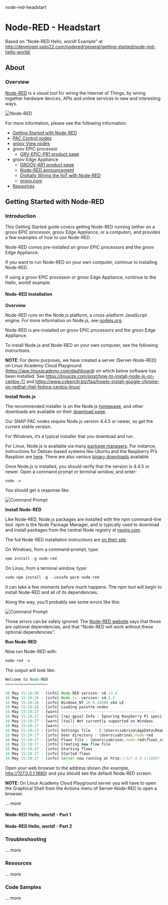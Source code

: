 node-red-headstart
# Node-RED - Headstart

Based on "Node-RED Hello, world! Example" at http://developer.opto22.com/nodered/general/getting-started/node-red-hello-world/

## About

### Overview

[Node-RED](http://nodered.org/) is a visual tool for wiring the Internet of Things, by wiring together hardware devices, APIs and online services in new and interesting ways.

![Node-RED](http://developer.opto22.com/images/node-red-pac/node-red-pac-hardware.jpg)

For more information, please see the following information:

- [Getting Started with Node-RED](http://developer.opto22.com/nodered/general/getting-started)
- [PAC Control nodes](http://developer.opto22.com/nodered/pac)
- [groov View nodes](http://developer.opto22.com/nodered/groov)
- groov EPIC processor
  - [GRV-EPIC-PR1 product page](https://www.opto22.com/products/product-container/grv-epic-pr1)
- groov Edge Appliance
  - [GROOV-AR1 product page](https://www.opto22.com/products/groov-ar1-base)
  - [Node-RED announcement](http://blog.opto22.com/optoblog/optonews-iiot-tool-node-red-included-in-new-groov-admin-release)
  - [Digitally Wiring the IIoT with Node-RED](http://blog.opto22.com/optoblog/digitally-wiring-the-iiot-with-node-red)
  - [groov.com](https://groov.com/?__hstc=256016212.dfb3efe4cbcc920bfe85d2853b6262cb.1577022410153.1577022410153.1577022410153.1&__hssc=256016212.2.1577022410154&__hsfp=3201587947)
- [Resources](http://developer.opto22.com/nodered/resources)

## Getting Started with Node-RED

### Introduction

This Getting Started guide covers getting Node-RED running (either on a groov EPIC processor, groov Edge Appliance, or a computer), and provides a few examples of how to use Node-RED.

Node-RED comes pre-installed on groov EPIC processors and the groov Edge Appliance.

If you want to run Node-RED on your own computer, continue to installing Node-RED.

If using a groov EPIC processor or groov Edge Appliance, continue to the Hello, world! example.

#### Node-RED Installation

**Overview**

Node-RED runs on the Node.js platform, a cross-platform JavaScript engine. For more information on Node.js, see [nodejs.org](https://nodejs.org/).

Node-RED is pre-installed on groov EPIC processors and the groov Edge Appliance.

To install Node.js and Node-RED on your own computer, see the following instructions.

**NOTE**: For demo purposes, we have created a server (Server-Node-RED) on Linux Academy Cloud Playground (https://app.linuxacademy.com/dashboard) on which below software has been installed. See https://linuxize.com/post/how-to-install-node-js-on-centos-7/ and https://www.cyberciti.biz/faq/howto-install-google-chrome-on-redhat-rhel-fedora-centos-linux/

**Install Node.js**

The recommended installer is on the Node.js [homepage](https://nodejs.org/), and other downloads are available on their [download page](https://nodejs.org/en/download/).

Our SNAP PAC nodes require Node.js version 4.4.5 or newer, so get the current stable version.

For Windows, it’s a typical installer that you download and run.

For Linux, Node.js is available via many [package managers](https://nodejs.org/en/download/package-manager/). For instance, instructions for Debian-based systems like Ubuntu and the Raspberry Pi’s Raspbian are [here](https://nodejs.org/en/download/package-manager/#debian-and-ubuntu-based-linux-distributions). There are also various [binary downloads](https://nodejs.org/en/download/) available.

Once Node.js is installed, you should verify that the version is 4.4.5 or newer. Open a command prompt or terminal window, and enter:

```javascript
node -v
```

You should get a response like:

![Command Prompt](http://developer.opto22.com/nodered/general/getting-started/images/nodejs-install-version.png)

**Install Node-RED**

Like Node-RED, Node.js packages are installed with the npm command-line tool. npm is the Node Package Manager, and is typically used to download and install packages from the central Node registry at [npmjs.com](https://npmjs.com/).

The full Node-RED installation instructions are [on their site](http://nodered.org/docs/getting-started/installation).

On Windows, from a command-prompt, type:
```javascript
npm install -g node-red
```

On Linux, from a terminal window, type:
```javascript
sudo npm install -g --unsafe-perm node-red
```

It can take a few moments before much happens. The npm tool will begin to install Node-RED and all of its dependencies.

Along the way, you’ll probably see some errors like this:

![Command Prompt](http://developer.opto22.com/nodered/general/getting-started/images/nodered-install-win.png)

Those errors can be safely ignored. The [Node-RED website](http://nodered.org/docs/getting-started/installation#install-node-red) says that those are optional dependencies, and that “Node-RED will work without these optional dependencies”.

**Run Node-RED**

Now run Node-RED with:

```javascript
node-red -v
```

The output will look like:

```javascript
Welcome to Node-RED
===================

16 May 15:10:26 - [info] Node-RED version: v0.13.4
16 May 15:10:26 - [info] Node.js  version: v4.2.5
16 May 15:10:26 - [info] Windows_NT 10.0.10586 x64 LE
16 May 15:10:26 - [info] Loading palette nodes
16 May 15:10:27 - [warn] ------------------------------------------
16 May 15:10:27 - [warn] [rpi-gpio] Info : Ignoring Raspberry Pi specific node
16 May 15:10:27 - [warn] [tail] Not currently supported on Windows.
16 May 15:10:27 - [warn] ------------------------------------------
16 May 15:10:27 - [info] Settings file  : C:\Users\sabrina\AppData\Roaming\npm\n
16 May 15:10:27 - [info] User directory : \Users\sabrina\.node-red
16 May 15:10:27 - [info] Flows file : \Users\sabrina\.node-red\flows_sabrina-W
16 May 15:10:27 - [info] Creating new flow file
16 May 15:10:27 - [info] Starting flows
16 May 15:10:27 - [info] Started flows
16 May 15:10:27 - [info] Server now running at http://127.0.0.1:1880/
```

Open your web browser to the address shown (for example, http://127.0.0.1:1880) and you should see the default Node-RED screen:

**NOTE**: On Linux Academy Cloud Playground server you will have to open the Graphical Shell from the Actions menu of Server-Node-RED to open a browser.


... more



#### Node-RED Hello, world! - Part 1

#### Node-RED Hello, world! - Part 2

### Troubleshooting

... more

### Resources

... more

### Code Samples

... more

